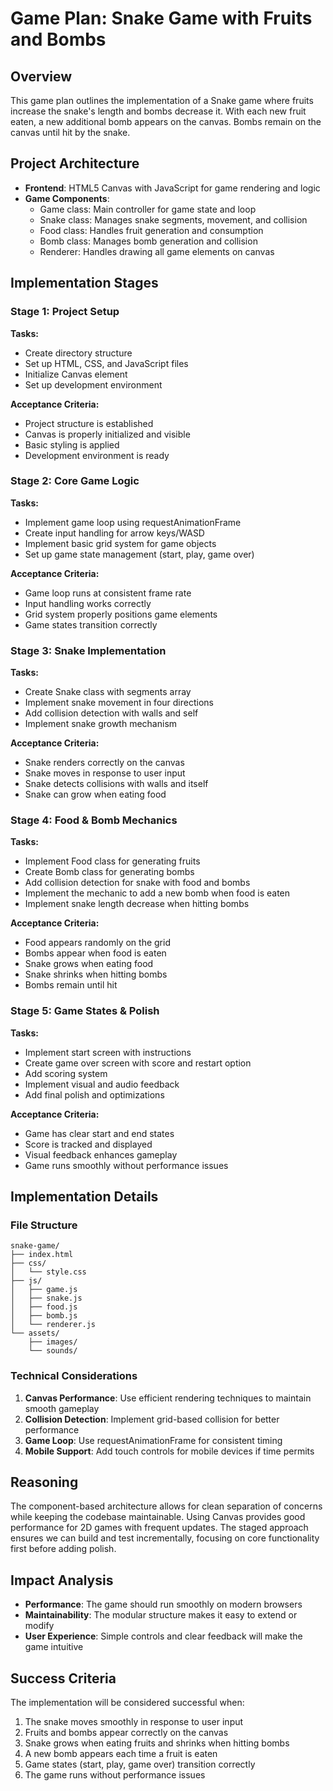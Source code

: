 # Game Plan: Snake Game with Fruits and Bombs

## Overview
This game plan outlines the implementation of a Snake game where fruits increase the snake's length and bombs decrease it. With each new fruit eaten, a new additional bomb appears on the canvas. Bombs remain on the canvas until hit by the snake.

## Project Architecture
- **Frontend**: HTML5 Canvas with JavaScript for game rendering and logic
- **Game Components**:
  - Game class: Main controller for game state and loop
  - Snake class: Manages snake segments, movement, and collision
  - Food class: Handles fruit generation and consumption
  - Bomb class: Manages bomb generation and collision
  - Renderer: Handles drawing all game elements on canvas

## Implementation Stages

### Stage 1: Project Setup
**Tasks:**
- Create directory structure
- Set up HTML, CSS, and JavaScript files
- Initialize Canvas element
- Set up development environment

**Acceptance Criteria:**
- Project structure is established
- Canvas is properly initialized and visible
- Basic styling is applied
- Development environment is ready

### Stage 2: Core Game Logic
**Tasks:**
- Implement game loop using requestAnimationFrame
- Create input handling for arrow keys/WASD
- Implement basic grid system for game objects
- Set up game state management (start, play, game over)

**Acceptance Criteria:**
- Game loop runs at consistent frame rate
- Input handling works correctly
- Grid system properly positions game elements
- Game states transition correctly

### Stage 3: Snake Implementation
**Tasks:**
- Create Snake class with segments array
- Implement snake movement in four directions
- Add collision detection with walls and self
- Implement snake growth mechanism

**Acceptance Criteria:**
- Snake renders correctly on the canvas
- Snake moves in response to user input
- Snake detects collisions with walls and itself
- Snake can grow when eating food

### Stage 4: Food & Bomb Mechanics
**Tasks:**
- Implement Food class for generating fruits
- Create Bomb class for generating bombs
- Add collision detection for snake with food and bombs
- Implement the mechanic to add a new bomb when food is eaten
- Implement snake length decrease when hitting bombs

**Acceptance Criteria:**
- Food appears randomly on the grid
- Bombs appear when food is eaten
- Snake grows when eating food
- Snake shrinks when hitting bombs
- Bombs remain until hit

### Stage 5: Game States & Polish
**Tasks:**
- Implement start screen with instructions
- Create game over screen with score and restart option
- Add scoring system
- Implement visual and audio feedback
- Add final polish and optimizations

**Acceptance Criteria:**
- Game has clear start and end states
- Score is tracked and displayed
- Visual feedback enhances gameplay
- Game runs smoothly without performance issues

## Implementation Details

### File Structure
```
snake-game/
├── index.html
├── css/
│   └── style.css
├── js/
│   ├── game.js
│   ├── snake.js
│   ├── food.js
│   ├── bomb.js
│   └── renderer.js
└── assets/
    ├── images/
    └── sounds/
```

### Technical Considerations
1. **Canvas Performance**: Use efficient rendering techniques to maintain smooth gameplay
2. **Collision Detection**: Implement grid-based collision for better performance
3. **Game Loop**: Use requestAnimationFrame for consistent timing
4. **Mobile Support**: Add touch controls for mobile devices if time permits

## Reasoning
The component-based architecture allows for clean separation of concerns while keeping the codebase maintainable. Using Canvas provides good performance for 2D games with frequent updates. The staged approach ensures we can build and test incrementally, focusing on core functionality first before adding polish.

## Impact Analysis
- **Performance**: The game should run smoothly on modern browsers
- **Maintainability**: The modular structure makes it easy to extend or modify
- **User Experience**: Simple controls and clear feedback will make the game intuitive

## Success Criteria
The implementation will be considered successful when:
1. The snake moves smoothly in response to user input
2. Fruits and bombs appear correctly on the canvas
3. Snake grows when eating fruits and shrinks when hitting bombs
4. A new bomb appears each time a fruit is eaten
5. Game states (start, play, game over) transition correctly
6. The game runs without performance issues 